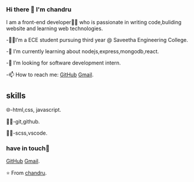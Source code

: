 ### Hi there 👋 I'm chandru

I am a front-end developer👨‍💻 who is passionate in writing code,buliding website and learning web technologies.



-👨‍🎓I’m a ECE student pursuing third year @ Saveetha Engineering College.

-🌱 I’m currently learning about  nodejs,express,mongodb,react.

-👯 I’m looking for software development intern.

-📫 How to reach me: [GitHub](https://github.com/B-chandru/) [Gmail]().


## skills

🌐-html,css, javascript.

🕵️‍♂️-git,github.

👨‍🔧-scss,vscode.

### have in touch🙂

[GitHub](https://github.com/B-chandru/) [Gmail]().


 ⭐ From [chandru](https://github.com/B-chandru/).




